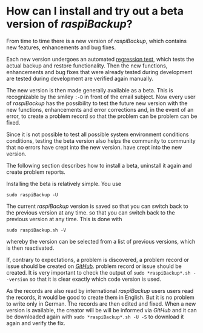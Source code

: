 # How can I install and try out a beta version of *raspiBackup*?

From time to time there is a new version of *raspiBackup*, which contains new
features, enhancements and bug fixes.

Each new version undergoes an automated [regression test](regressiontests-executed.md), which tests the
actual backup and restore functionality. Then the new
functions, enhancements and bug fixes that were already tested during development are
tested during development are verified again manually.

The new version is then made generally available as a beta. This
is recognizable by the smiley `:-D` in front of the email subject.
Now every user of *raspiBackup* has the possibility to test the future new
version with the new functions, enhancements and error corrections
and, in the event of an error, to create a problem record so that the problem can be
problem can be fixed.

Since it is not possible to test all possible system environment conditions
conditions, testing the beta version also helps the community to
community that no errors have crept into the new version.
have crept into the new version.

The following section describes how to install a beta,
uninstall it again and create problem reports.

Installing the beta is relatively simple. You use

```
sudo raspiBackup -U
```

The current *raspiBackup* version is saved so that you can switch back to the previous version at any time.
so that you can switch back to the previous version at any time.
This is done with

```
sudo raspiBackup.sh -V
```
whereby the version can be selected from a list of previous versions,
which is then reactivated.

If, contrary to expectations, a problem is discovered, a problem record or issue should be created on [*GitHub*](https://github.com/framps/raspiBackup/issues).
problem record or issue should be created. It is very important to check the
output of `sudo *raspiBackup*.sh --version` so that it is clear exactly
which code version is used.

As the records are also read by international *raspiBackup* users
users read the records, it would be good to create them in English. But it is
no problem to write only in German. The records are then
edited and fixed. When a new version is available, the creator will be
will be informed via *GitHub* and it can be downloaded again with `sudo *raspiBackup*.sh -U -S`
to download it again and verify the fix.

[.status]: translated
[.source]: https://www.linux-tips-and-tricks.de/de/raspibackupcategoried/594-wie-kann-ich-die-betaversion-installieren-und-ausprobieren
[.source]: https://www.linux-tips-and-tricks.de/en/raspibackupcategorye/595-how-can-i-install-and-test-the-beta-version




